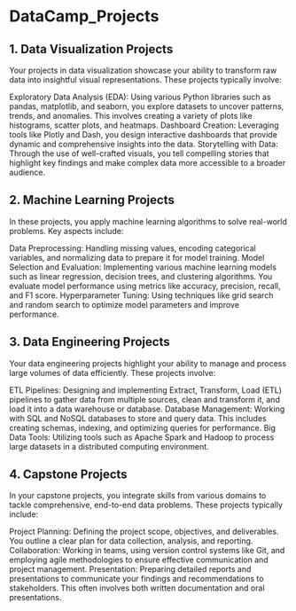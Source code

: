# DataCamp_Projects

## 1. Data Visualization Projects

Your projects in data visualization showcase your ability to transform raw data into insightful visual representations. These projects typically involve:

Exploratory Data Analysis (EDA): Using various Python libraries such as pandas, matplotlib, and seaborn, you explore datasets to uncover patterns, trends, and anomalies. This involves creating a variety of plots like histograms, scatter plots, and heatmaps.
Dashboard Creation: Leveraging tools like Plotly and Dash, you design interactive dashboards that provide dynamic and comprehensive insights into the data.
Storytelling with Data: Through the use of well-crafted visuals, you tell compelling stories that highlight key findings and make complex data more accessible to a broader audience.

## 2. Machine Learning Projects
In these projects, you apply machine learning algorithms to solve real-world problems. Key aspects include:

Data Preprocessing: Handling missing values, encoding categorical variables, and normalizing data to prepare it for model training.
Model Selection and Evaluation: Implementing various machine learning models such as linear regression, decision trees, and clustering algorithms. You evaluate model performance using metrics like accuracy, precision, recall, and F1 score.
Hyperparameter Tuning: Using techniques like grid search and random search to optimize model parameters and improve performance.

## 3. Data Engineering Projects
Your data engineering projects highlight your ability to manage and process large volumes of data efficiently. These projects involve:

ETL Pipelines: Designing and implementing Extract, Transform, Load (ETL) pipelines to gather data from multiple sources, clean and transform it, and load it into a data warehouse or database.
Database Management: Working with SQL and NoSQL databases to store and query data. This includes creating schemas, indexing, and optimizing queries for performance.
Big Data Tools: Utilizing tools such as Apache Spark and Hadoop to process large datasets in a distributed computing environment.

## 4. Capstone Projects
In your capstone projects, you integrate skills from various domains to tackle comprehensive, end-to-end data problems. These projects typically include:

Project Planning: Defining the project scope, objectives, and deliverables. You outline a clear plan for data collection, analysis, and reporting.
Collaboration: Working in teams, using version control systems like Git, and employing agile methodologies to ensure effective communication and project management.
Presentation: Preparing detailed reports and presentations to communicate your findings and recommendations to stakeholders. This often involves both written documentation and oral presentations.
